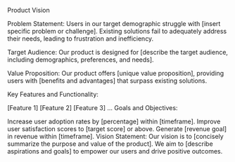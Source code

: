 Product Vision

Problem Statement:
Users in our target demographic struggle with [insert specific problem or challenge]. Existing solutions fail to adequately address their needs, leading to frustration and inefficiency.

Target Audience:
Our product is designed for [describe the target audience, including demographics, preferences, and needs].

Value Proposition:
Our product offers [unique value proposition], providing users with [benefits and advantages] that surpass existing solutions.

Key Features and Functionality:

[Feature 1]
[Feature 2]
[Feature 3]
...
Goals and Objectives:

Increase user adoption rates by [percentage] within [timeframe].
Improve user satisfaction scores to [target score] or above.
Generate [revenue goal] in revenue within [timeframe].
Vision Statement:
Our vision is to [concisely summarize the purpose and value of the product]. We aim to [describe aspirations and goals] to empower our users and drive positive outcomes.


